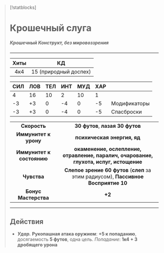 > [!statblocks]
> # Крошечный слуга
> ##### Крошечный Конструкт, без мировоззрения
>---
>| Хиты | КД |
>| :---: | :---: |
>| 4к4 | 15 (природный доспех) |
>
>| **СИЛ** | **ЛОВ** | **ТЕЛ** | **ИНТ** | **МУД** | **ХАР** | |
>| ------ | ------- | ------ | ------ | ------- | ------ | ------ |
>| 4 | 16 | 10 | 2 | 10 | 1 | |
>| -3 | +3 | 0 | -4 | 0 | -5 | Модификаторы |
>| -3 | +3 | 0 | -4 | 0 | -5 | Спасброски |
>
>| | |
>| :---: | :---: |
>| **Скорость** | **30 футов**, **лазая 30 футов** |
>| **Иммунитет к урону** | **психическая энергия, яд** |
>| **Иммунитет к состоянию** | **окаменение, ослепление, отравление, паралич, очарование, глухота, испуг, истощение** |
>| **Чувства** | **Слепое зрение 60 футов** (**слеп** за этим радиусом), **Пассивное Восприятие 10** |
>| **Бонус Мастерства** | **+2** |
>---
> ## Действия
>- _**Удар.**_ **Рукопашная атака оружием**: **+5 к попаданию**, досягаемость **5 футов**, одна цель. _Попадание_: **1к4 + 3 дробящего урона**